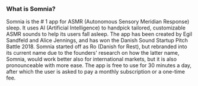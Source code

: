 

### What is Somnia?

Somnia is the # 1 app for ASMR (Autonomous Sensory Meridian Response) sleep. It uses AI (Artificial Intelligence) to handpick tailored, customizable ASMR sounds to help its users fall asleep. The app has been created by Egil Sandfeld and Alice Jennings, and has won the Danish Sound Startup Pitch Battle 2018. Somnia started off as Ro (Danish for Rest), but rebranded into its current name due to the founders' research on how the latter name, Somnia, would work better also for international markets, but it is also pronounceable with more ease. The app is free to use for 30 minutes a day, after which the user is asked to pay a monthly subscription or a one-time fee.
